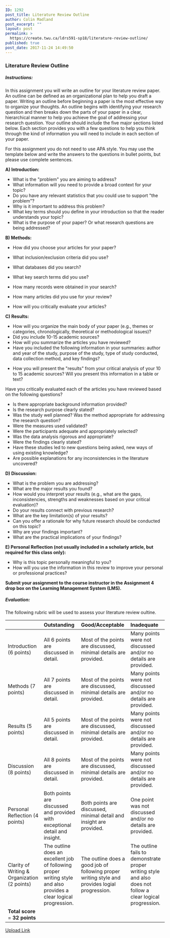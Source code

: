 ```yaml
---
ID: 1292
post_title: Literature Review Outline
author: Colin Madland
post_excerpt: ""
layout: post
permalink: >
  https://create.twu.ca/ldrs591-sp18/literature-review-outline/
published: true
post_date: 2017-11-24 14:49:50
---
```

<h3>Literature Review Outline</h3>

<h5>Instructions:</h5>

In this assignment you will write an outline for your literature review paper.  An outline can be defined as an organizational plan to help you draft a paper. Writing an outline before beginning a paper is the most effective way to organize your thoughts. An outline begins with identifying your research question and then breaks down the parts of your paper in a clear, hierarchical manner to help you achieve the goal of addressing your research question.  Your outline should include the five major sections listed below.  Each section provides you with a few questions to help you think through the kind of information you will need to include in each section of your paper.

For this assignment you do not need to use APA style.  You may use the template below and write the answers to the questions in bullet points, but please use complete sentences.

<strong>A) Introduction:</strong>

<ul>
<li>What is the "problem" you are aiming to address?</li>
<li>What information will you need to provide a broad context for your topic?</li>
<li>Do you have any relevant statistics that you could use to support "the problem"?</li>
<li>Why is it important to address this problem?</li>
<li>What key terms should you define in your introduction so that the reader understands your topic?</li>
<li>What is the purpose of your paper? Or what research questions are being addressed?</li>
</ul>

<strong>B) Methods:</strong>

<ul>
<li>How did you choose your articles for your paper?</p></li>
<li>What inclusion/exclusion criteria did you use?</p></li>
<li><p>What databases did you search?</p></li>
<li><p>What key search terms did you use?</p></li>
<li><p>How many records were obtained in your search?</p></li>
<li><p>How many articles did you use for your review?</p></li>
<li><p>How will you critically evaluate your articles?</p></li>
</ul>

<p><strong>C) Results:</strong>

<ul>
<li>How will you organize the main body of your paper (e.g., themes or categories, chronologically, theoretical or methodological issues)?</li>
<li>Did you include 10-15 academic sources?</li>
<li>How will you summarize the articles you have reviewed?</li>
<li>Have you included the following information in your summaries: author and year of the study, purpose of the study, type of study conducted, data collection method, and key findings?

</li>
<li>

How you will present the "results" from your critical analysis of your 10 to 15 academic sources?  Will you present this information in a table or text?

</li>
</ul>

Have you critically evaluated each of the articles you have reviewed based on the following questions?

<ul>
<li>Is there appropriate background information provided?</li>
<li>Is the research purpose clearly stated?</li>
<li>Was the study well planned? Was the method appropriate for addressing the research question?</li>
<li>Were the measures used validated?</li>
<li>Were the participants adequate and appropriately selected?</li>
<li>Was the data analysis rigorous and appropriate?</li>
<li>Were the findings clearly stated?</li>
<li>Have these studies led to new questions being asked, new ways of using existing knowledge? </li>
<li>Are possible explanations for any inconsistencies in the literature uncovered?</li>
</ul>

<strong>D) Discussion:</strong>

<ul>
<li>What is the problem you are addressing?</li>
<li>What are the major results you found?</li>
<li>How would you interpret your results (e.g., what are the gaps, inconsistencies, strengths and weaknesses based on your critical evaluation)?</li>
<li>Do your results connect with previous research?</li>
<li>What are the key limitation(s) of your results?</li>
<li>Can you offer a rationale for why future research should be conducted on this topic?</li>
<li>Why are your findings important?</li>
<li>What are the practical implications of your findings?</li>
</ul>

<strong>E) Personal Reflection (not usually included in a scholarly article, but required for this class only):</strong>

<ul>
<li>Why is this topic personally meaningful to you?</li>
<li>How will you use the information in this review to improve your personal or professional practices?</li>
</ul>

<strong>Submit your assignment to the course instructor in the Assignment 4 drop box on the Learning Management System (LMS).</strong>

<h5>Evaluation:</h5>

The following rubric will be used to assess your literature review oultine.

<table>
<thead>
<tr>
  <th align="left"></th>
  <th align="left">Outstanding</th>
  <th align="left">Good/Acceptable</th>
  <th align="left">Inadequate</th>
</tr>
</thead>
<tbody>
<tr>
  <td align="left">Introduction (6 points)</td>
  <td align="left">All 6 points are discussed in detail.</td>
  <td align="left">Most of the points are           discussed, minimal details are provided.</td>
  <td align="left">Many points were not           discussed and/or no details are provided.</td>
</tr>
<tr>
  <td align="left">Methods (7 points)</td>
  <td align="left">All 7 points are discussed in detail.</td>
  <td align="left">Most of the points are           discussed, minimal details are provided.</td>
  <td align="left">Many points were not           discussed and/or no details     are provided.</td>
</tr>
<tr>
  <td align="left">Results (5 points)</td>
  <td align="left">All 5 points are discussed in detail.</td>
  <td align="left">Most of the points are            discussed, minimal details are provided.</td>
  <td align="left">Many points were not            discussed and/or no details are provided.</td>
</tr>
<tr>
  <td align="left">Discussion (8 points)</td>
  <td align="left">All 8 points are discussed in detail.</td>
  <td align="left">Most of the points are           discussed, minimal details are provided.</td>
  <td align="left">Many points were not           discussed and/or no details are provided.</td>
</tr>
<tr>
  <td align="left">Personal Reflection                 (4 points)</td>
  <td align="left">Both points are discussed and provided with exceptional detail and insight.</td>
  <td align="left">Both points are discussed, minimal detail and insight    are provided.</td>
  <td align="left">One point was not discussed and/or no details are             provided.</td>
</tr>
<tr>
  <td align="left">Clarity of Writing &amp; Organization (2 points)</td>
  <td align="left">The outline does an excellent job of following proper writing style and also provides a clear logical progression.</td>
  <td align="left">The outline does a good job of following proper writing style and provides logial progression.</td>
  <td align="left">The outline fails to demonstrate proper writing style and also does not follow a clear  logical progression.</td>
</tr>
<tr>
  <td align="left"><strong>Total score</strong> = <strong>32 points</strong></td>
  <td align="left"></td>
  <td align="left"></td>
  <td align="left"></td>
</tr>
</tbody>
</table><!--themify_builder_static--><a href="https://create.twu.ca/ldrs591-sp18/lessons/literature-review-outline/" > Upload Link </a><!--/themify_builder_static-->